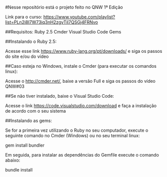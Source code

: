 #Nesse repositório está o projeto feito no QNW 1ª Edição

Link para o curso: https://www.youtube.com/playlist?list=PLn2i8I7W73iq3nH2zgvTiI7QSGj4FRNvo

##Requisitos:
Ruby 2.5
Cmder
Visual Studio Code
Gems

##Instalando o Ruby 2.5:

Acesse esse link https://www.ruby-lang.org/pt/downloads/ e siga os passos do site e/ou do vídeo

##Caso esteja no Windows, instale o Cmder (para executar os comandos linux):

Acesse o http://cmder.net/, baixe a versão Full e siga os passos do vídeo QNW#03

##Se não tiver instalado, baixe o Visual Studio Code:

Acesse o link https://code.visualstudio.com/download e faça a instalação de acordo com o seu sistema

##Instalando as gems:

Se for a primeira vez utilizando o Ruby no seu computador, execute o seguinte comando no Cmder (Windows) ou no seu terminal linux:

gem install bundler

Em seguida, para instalar as dependências do Gemfile execute o comando abaixo:

bundle install

